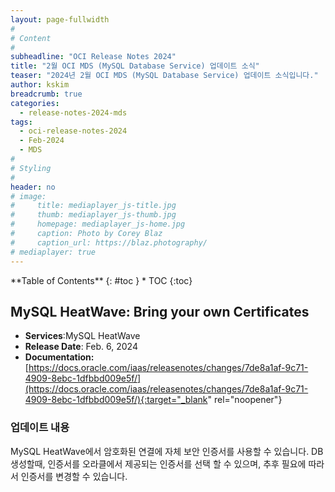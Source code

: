 ```yaml
---
layout: page-fullwidth
#
# Content
#
subheadline: "OCI Release Notes 2024"
title: "2월 OCI MDS (MySQL Database Service) 업데이트 소식"
teaser: "2024년 2월 OCI MDS (MySQL Database Service) 업데이트 소식입니다."
author: kskim
breadcrumb: true
categories:
  - release-notes-2024-mds
tags:
  - oci-release-notes-2024
  - Feb-2024
  - MDS
#
# Styling
#
header: no
# image:
#     title: mediaplayer_js-title.jpg
#     thumb: mediaplayer_js-thumb.jpg
#     homepage: mediaplayer_js-home.jpg
#     caption: Photo by Corey Blaz
#     caption_url: https://blaz.photography/
# mediaplayer: true
---
```


<div class="panel radius" markdown="1">
**Table of Contents**
{: #toc }
*  TOC
{:toc}
</div>

## MySQL HeatWave: Bring your own Certificates
* **Services**:MySQL HeatWave
* **Release Date**: Feb. 6, 2024
* **Documentation:** [https://docs.oracle.com/iaas/releasenotes/changes/7de8a1af-9c71-4909-8ebc-1dfbbd009e5f/](https://docs.oracle.com/iaas/releasenotes/changes/7de8a1af-9c71-4909-8ebc-1dfbbd009e5f/){:target="_blank" rel="noopener"}

### 업데이트 내용
MySQL HeatWave에서 암호화된 연결에 자체 보안 인증서를 사용할 수 있습니다. DB 생성할때, 인증서를 오라클에서 제공되는 인증서를 선택 할 수 있으며, 추후 필요에 따라서 인증서를 변경할 수 있습니다. 
